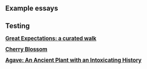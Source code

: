 ## Example essays

## Testing

**<big>[Great Expectations: a curated walk](examples/dickens.md)</big>**

**<big>[Cherry Blossom](/cherries)</big>**

**<big>[Agave: An Ancient Plant with an Intoxicating History](examples/agave.md)</big>**
